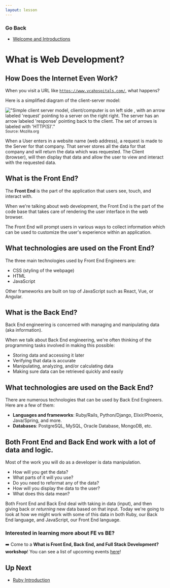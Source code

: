 ```yaml
---
layout: lesson
---
```


### Go Back

- [Welcome and Introductions](../)

# What is Web Development?

## How Does the Internet Even Work?

When you visit a URL like <code>https://www.vcahospitals.com/</code>, what happens?

Here is a simplified diagram of the client-server model:

!["Simple client server model, client/computer is on left side , with an arrow labeled 'request' pointing to a server on the right right. The server has an arrow labeled 'response' pointing back to the client. The set of arrows is labeled with 'HTTP(S)'."](https://developer.mozilla.org/en-US/docs/Learn/Forms/Sending_and_retrieving_form_data/client-server.png)
<br>
<small>Source: Mozilla.org</small>
<br>

When a User enters in a website name (web address), a request is made to the Server for that company. That server stores all the data for that company and will return the data which was requested. The Client (browser), will then display that data and allow the user to view and interact with the requested data. 

## What is the Front End?

The **Front End** is the part of the application that users see, touch, and interact with.

When we're talking about web development, the Front End is the part of the code base that takes care of rendering the user interface in the web browser.

The Front End will prompt users in various ways to collect information which can be used to customize the user's experience within an application. 

## What technologies are used on the Front End?

The three main technologies used by Front End Engineers are:
- CSS (styling of the webpage)
- HTML
- JavaScript

Other frameworks are built on top of JavaScript such as React, Vue, or Angular.


## What is the Back End?

Back End engineering is concerned with managing and manipulating ​data​ (aka information).

When we talk about Back End engineering, we're often thinking of the programming tasks involved in making this possible:

- Storing data and accessing it later
- Verifying that data is accurate
- Manipulating, analyzing, and/or calculating data
- Making sure data can be retrieved quickly and easily


## What technologies are used on the Back End?

There are numerous technologies that can be used by Back End Engineers. Here are a few of them:

- **Languages and frameworks**: Ruby/Rails, Python/Django, Elixir/Phoenix, Java/Spring, and more.
- **Databases**: PostgreSQL, MySQL, Oracle Database, MongoDB, etc.

## Both Front End and Back End work with a lot of data and logic.

Most of the work you will do as a developer is data manipulation. 

- How will you get the data?
- What parts of it will you use? 
- Do you need to reformat any of the data?
- How will you display the data to the user?
- What does this data mean?

Both Front End and Back End deal with taking in data (input), and then giving back or *returning* new data based on that input. Today we're going to look at how we might work with some of this data in both Ruby, our Back End language, and JavaScript, our Front End language. 

### Interested in learning more about FE vs BE?

:arrow_right: Come to a **What is Front End, Back End, and Full Stack Development? workshop**! You can see a list of upcoming events <a target="blank" href="https://www.eventbrite.com/o/turing-school-of-software-design-9895674202">here</a>! 

## Up Next
- [Ruby Introduction](../ruby-intro)
